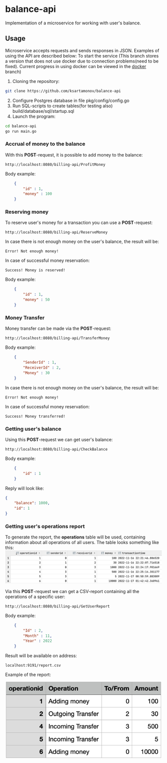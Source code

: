 # balance-api

Implementation of a microservice for working with user's balance. 

## Usage

Microservice accepts requests and sends responses in JSON. Examples of using the API are described below:
To start the service (This branch stores a version that does not use docker due to connection problems(need to be fixed). Current progress in using docker can be viewed in the [docker](https://github.com/ksartamonov/balance-api/tree/docker) branch) 
1. Cloning the repository:
```sh
git clone https://github.com/ksartamonov/balance-api
```
2. Configure Postgres database in file pkg/config/config.go 
3. Run SQL-scripts to create tables(for testing also) build/database/sql/startup.sql
4. Launch the program:
```sh
cd balance-api
go run main.go
```

### Accrual of money to the balance

With this __POST__-request, it is possible to add money to the balance:
```http request
http://localhost:8080/billing-api/ProfitMoney
```
Body example:
```JSON
    {
        "id" : 1,
        "money" : 100
    }
```

### Reserving money
To reserve user's money for a transaction you can use a __POST__-request:
```http request
http://localhost:8080/billing-api/ReserveMoney
```

In case there is not enough money on the user's balance, the result will be:
```
Error! Not enough money!
```

In case of successful money reservation:
```
Success! Money is reserved!
```

Body example:
```JSON
    {
        "id" : 1,
        "money" : 50
    }
```

### Money Transfer
Money transfer can be made via the __POST__-request:
```http request
http://localhost:8080/billing-api/TransferMoney
```

Body example:
```JSON
    {
        "SenderId" : 1,
        "ReceiverId" : 2,
        "Money" : 30
    }
```

In case there is not enough money on the user's balance, the result will be:
```
Error! Not enough money!
```

In case of successful money reservation:
```
Success! Money transferred!
```

### Getting user's balance
Using this __POST__-request we can get user's balance:
```http request
http://localhost:8080/billing-api/CheckBalance
```

Body example:
```JSON
    {
        "id" : 1
    }
```
Reply will look like:
```JSON
{
    "balance": 1000,
    "id": 1
}
```
### Getting user's operations report
To generate the report, the __operations__ table will be used, containing information about all operations of all users. The table looks something like this:
![operations](https://github.com/ksartamonov/balance-api/blob/master/images/operations-table.png)

Via this __POST__-request we can get a CSV-report containing all the operations of a specific user:
```http request
http://localhost:8080/billing-api/GetUserReport
```

Body example:
```JSON
    {
        "Id" : 2,
        "Month" : 11,
        "Year" : 2022
    }
```

Result will be available on address: 
```http
localhost:9191/report.csv
```

Example of the report:

![report](https://github.com/ksartamonov/balance-api/blob/master/images/report-example.png)
